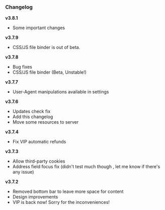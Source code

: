 ### Changelog
**v3.8.1**
- Some important changes

**v3.7.9**
- CSS/JS file binder is out of beta. 

**v3.7.8**
- Bug fixes
- CSS/JS file binder (Beta, Unstable!)

**v3.7.7**
- User-Agent manipulations available in settings

**v3.7.6**
- Updates check fix
- Add this changelog
- Move some resources to server

**v3.7.4**
- Fix VIP automatic refunds 
  
**v3.7.3**
- Allow third-party cookies
- Address field focus fix (didn't test much though , let me know if there's any issue)
  
**v3.7.2**
- Removed bottom bar to leave more space for content
- Design improvements
- VIP is back now! Sorry for the inconveniences!

